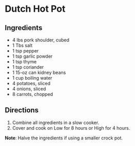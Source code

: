 # Dutch Hot Pot

## Ingredients

- 4 lbs pork shoulder, cubed
- 1 Tbs salt
- 1 tsp pepper
- 1 tsp garlic powder
- 1 tsp thyme
- 1 tsp coriander
- 1 15-oz can kidney beans
- 1 cup boiling water
- 4 potatoes, sliced
- 4 onions, sliced
- 8 carrots, chopped

## Directions

1. Combine all ingredients in a slow cooker.
2. Cover and cook on Low for 8 hours or High for 4 hours.

**Note**: Halve the ingredients if using a smaller crock pot.
